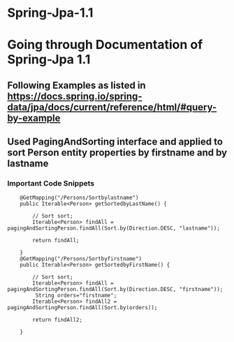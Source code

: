 # Spring-Jpa-1.1
# Going through Documentation of Spring-Jpa 1.1

## Following Examples as listed in https://docs.spring.io/spring-data/jpa/docs/current/reference/html/#query-by-example

## Used PagingAndSorting interface and applied to sort Person entity properties by firstname and by lastname

### Important Code Snippets
```
	@GetMapping("/Persons/Sortbylastname")
	public Iterable<Person> getSortedbyLastName() {

		// Sort sort;
		Iterable<Person> findAll = pagingAndSortingPerson.findAll(Sort.by(Direction.DESC, "lastname"));

		return findAll;

	}
	@GetMapping("/Persons/Sortbyfirstname")
	public Iterable<Person> getSortedbyFirstName() {
		
		// Sort sort;
		Iterable<Person> findAll = pagingAndSortingPerson.findAll(Sort.by(Direction.DESC, "firstname"));
		 String orders="firstname";
		Iterable<Person> findAll2 = pagingAndSortingPerson.findAll(Sort.by(orders));
		
		return findAll2; 
		
	}
```
